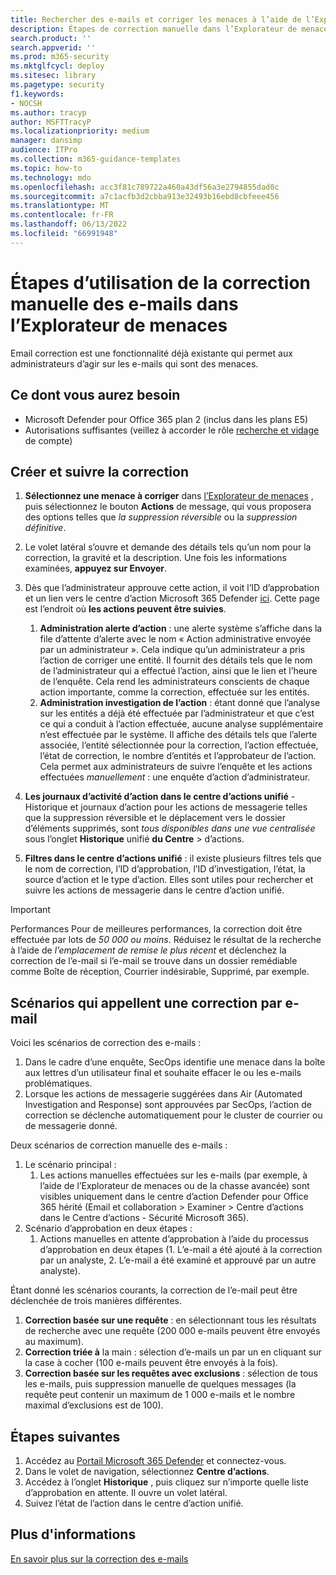 ```yaml
---
title: Rechercher des e-mails et corriger les menaces à l’aide de l’Explorateur de menaces dans Microsoft 365 Defender
description: Étapes de correction manuelle dans l’Explorateur de menaces dans Microsoft 365 Defender, notamment comment obtenir les meilleures performances et les scénarios qui appellent la correction.
search.product: ''
search.appverid: ''
ms.prod: m365-security
ms.mktglfcycl: deploy
ms.sitesec: library
ms.pagetype: security
f1.keywords:
- NOCSH
ms.author: tracyp
author: MSFTTracyP
ms.localizationpriority: medium
manager: dansimp
audience: ITPro
ms.collection: m365-guidance-templates
ms.topic: how-to
ms.technology: mdo
ms.openlocfilehash: acc3f81c789722a460a43df56a3e2794855dad0c
ms.sourcegitcommit: a7c1acfb3d2cbba913e32493b16ebd8cbfeee456
ms.translationtype: MT
ms.contentlocale: fr-FR
ms.lasthandoff: 06/13/2022
ms.locfileid: "66991948"
---
```

# <a name="steps-to-use-manual-email-remediation-in-threat-explorer"></a>Étapes d’utilisation de la correction manuelle des e-mails dans l’Explorateur de menaces

Email correction est une fonctionnalité déjà existante qui permet aux administrateurs d’agir sur les e-mails qui sont des menaces.

## <a name="what-youll-need"></a>Ce dont vous aurez besoin
- Microsoft Defender pour Office 365 plan 2 (inclus dans les plans E5)
- Autorisations suffisantes (veillez à accorder le rôle [recherche et vidage](https://sip.security.microsoft.com/securitypermissions) de compte)

## <a name="create-and-track-the-remediation"></a>Créer et suivre la correction

1. **Sélectionnez une menace à corriger** dans [l’Explorateur de menaces](https://security.microsoft.com/threatexplorer) , puis sélectionnez le bouton **Actions** de message, qui vous proposera des options telles que *la suppression réversible* ou la *suppression définitive*.
1. Le volet latéral s’ouvre et demande des détails tels qu’un nom pour la correction, la gravité et la description. Une fois les informations examinées, **appuyez sur Envoyer**.
1. Dès que l’administrateur approuve cette action, il voit l’ID d’approbation et un lien vers le centre d’action Microsoft 365 Defender [ici](https://security.microsoft.com/action-center/history). Cette page est l’endroit où **les actions peuvent être suivies**.

    1. **Administration alerte d’action** : une alerte système s’affiche dans la file d’attente d’alerte avec le nom « Action administrative envoyée par un administrateur ». Cela indique qu’un administrateur a pris l’action de corriger une entité. Il fournit des détails tels que le nom de l’administrateur qui a effectué l’action, ainsi que le lien et l’heure de l’enquête. Cela rend les administrateurs conscients de chaque action importante, comme la correction, effectuée sur les entités.
    1. **Administration investigation de l’action** : étant donné que l’analyse sur les entités a déjà été effectuée par l’administrateur et que c’est ce qui a conduit à l’action effectuée, aucune analyse supplémentaire n’est effectuée par le système. Il affiche des détails tels que l’alerte associée, l’entité sélectionnée pour la correction, l’action effectuée, l’état de correction, le nombre d’entités et l’approbateur de l’action. Cela permet aux administrateurs de suivre l’enquête et les actions effectuées *manuellement* : une enquête d’action d’administrateur.
1. **Les journaux d’activité d’action dans le centre d’actions unifié** - Historique et journaux d’action pour les actions de messagerie telles que la suppression réversible et le déplacement vers le dossier d’éléments supprimés, sont *tous disponibles dans une vue centralisée* sous l’onglet **Historique** unifié **du Centre** >  d’actions. 
1. **Filtres dans le centre d’actions unifié** : il existe plusieurs filtres tels que le nom de correction, l’ID d’approbation, l’ID d’investigation, l’état, la source d’action et le type d’action. Elles sont utiles pour rechercher et suivre les actions de messagerie dans le centre d’action unifié.

> [!IMPORTANT]
> Performances Pour de meilleures performances, la correction doit être effectuée par lots de *50 000 ou moins*. Réduisez le résultat de la recherche à l’aide de *l’emplacement de remise le plus récent* et déclenchez la correction de l’e-mail si l’e-mail se trouve dans un dossier remédiable comme Boîte de réception, Courrier indésirable, Supprimé, par exemple.

## <a name="scenarios-that-call-for-email-remediation"></a>Scénarios qui appellent une correction par e-mail

Voici les scénarios de correction des e-mails :

1. Dans le cadre d’une enquête, SecOps identifie une menace dans la boîte aux lettres d’un utilisateur final et souhaite effacer le ou les e-mails problématiques.
1. Lorsque les actions de messagerie suggérées dans Air (Automated Investigation and Response) sont approuvées par SecOps, l’action de correction se déclenche automatiquement pour le cluster de courrier ou de messagerie donné.

Deux scénarios de correction manuelle des e-mails :

1. Le scénario principal :
    1. Les actions manuelles effectuées sur les e-mails (par exemple, à l’aide de l’Explorateur de menaces ou de la chasse avancée) sont visibles uniquement dans le centre d’action Defender pour Office 365 hérité (Email et collaboration > Examiner > Centre d’actions dans le Centre d’actions - Sécurité Microsoft 365).  
1. Scénario d’approbation en deux étapes :
    1. Actions manuelles en attente d’approbation à l’aide du processus d’approbation en deux étapes (1. L’e-mail a été ajouté à la correction par un analyste, 2. L’e-mail a été examiné et approuvé par un autre analyste).

Étant donné les scénarios courants, la correction de l’e-mail peut être déclenchée de trois manières différentes.

1. **Correction basée sur une requête** : en sélectionnant tous les résultats de recherche avec une requête (200 000 e-mails peuvent être envoyés au maximum).
1. **Correction triée à** la main : sélection d’e-mails un par un en cliquant sur la case à cocher (100 e-mails peuvent être envoyés à la fois).
1. **Correction basée sur les requêtes avec exclusions** : sélection de tous les e-mails, puis suppression manuelle de quelques messages (la requête peut contenir un maximum de 1 000 e-mails et le nombre maximal d’exclusions est de 100).

## <a name="next-steps"></a>Étapes suivantes
1. Accédez au [Portail Microsoft 365 Defender](https://security.microsoft.com) et connectez-vous.
1. Dans le volet de navigation, sélectionnez **Centre d’actions**.
1. Accédez à l’onglet **Historique** , puis cliquez sur n’importe quelle liste d’approbation en attente. Il ouvre un volet latéral.  
1. Suivez l’état de l’action dans le centre d’action unifié.

## <a name="more-information"></a>Plus d'informations

[En savoir plus sur la correction des e-mails](../../office-365-security/air-review-approve-pending-completed-actions.md)
